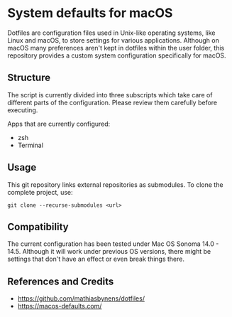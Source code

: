 # System defaults for macOS

Dotfiles are configuration files used in Unix-like operating systems, like Linux and macOS, to store settings for various applications. Although on macOS many preferences aren't kept in dotfiles within the user folder, this repository provides a custom system configuration specifically for macOS.

## Structure

The script is currently divided into three subscripts which take care of different parts of the configuration.
Please review them carefully before executing. 

Apps that are currently configured:
- zsh
- Terminal

## Usage

This git repository links external repositories as submodules. 
To clone the complete project, use:

```
git clone --recurse-submodules <url>
```

## Compatibility

The current configuration has been tested under Mac OS Sonoma 14.0 - 14.5.
Although it will work under previous OS versions, there might be settings that don't have an effect or even break things there.

## References and Credits

- https://github.com/mathiasbynens/dotfiles/
- https://macos-defaults.com/
